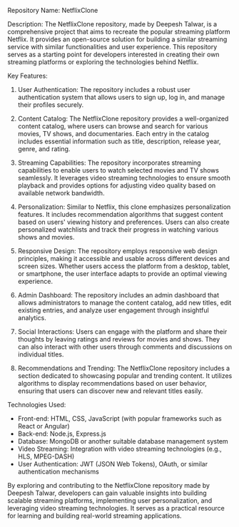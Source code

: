 Repository Name: NetflixClone

Description:
The NetflixClone repository, made by Deepesh Talwar, is a comprehensive project that aims to recreate the popular streaming platform Netflix. It provides an open-source solution for building a similar streaming service with similar functionalities and user experience. This repository serves as a starting point for developers interested in creating their own streaming platforms or exploring the technologies behind Netflix.

Key Features:
1. User Authentication: The repository includes a robust user authentication system that allows users to sign up, log in, and manage their profiles securely.

2. Content Catalog: The NetflixClone repository provides a well-organized content catalog, where users can browse and search for various movies, TV shows, and documentaries. Each entry in the catalog includes essential information such as title, description, release year, genre, and rating.

3. Streaming Capabilities: The repository incorporates streaming capabilities to enable users to watch selected movies and TV shows seamlessly. It leverages video streaming technologies to ensure smooth playback and provides options for adjusting video quality based on available network bandwidth.

4. Personalization: Similar to Netflix, this clone emphasizes personalization features. It includes recommendation algorithms that suggest content based on users' viewing history and preferences. Users can also create personalized watchlists and track their progress in watching various shows and movies.

5. Responsive Design: The repository employs responsive web design principles, making it accessible and usable across different devices and screen sizes. Whether users access the platform from a desktop, tablet, or smartphone, the user interface adapts to provide an optimal viewing experience.

6. Admin Dashboard: The repository includes an admin dashboard that allows administrators to manage the content catalog, add new titles, edit existing entries, and analyze user engagement through insightful analytics.

7. Social Interactions: Users can engage with the platform and share their thoughts by leaving ratings and reviews for movies and shows. They can also interact with other users through comments and discussions on individual titles.

8. Recommendations and Trending: The NetflixClone repository includes a section dedicated to showcasing popular and trending content. It utilizes algorithms to display recommendations based on user behavior, ensuring that users can discover new and relevant titles easily.

Technologies Used:
- Front-end: HTML, CSS, JavaScript (with popular frameworks such as React or Angular)
- Back-end: Node.js, Express.js
- Database: MongoDB or another suitable database management system
- Video Streaming: Integration with video streaming technologies (e.g., HLS, MPEG-DASH)
- User Authentication: JWT (JSON Web Tokens), OAuth, or similar authentication mechanisms

By exploring and contributing to the NetflixClone repository made by Deepesh Talwar, developers can gain valuable insights into building scalable streaming platforms, implementing user personalization, and leveraging video streaming technologies. It serves as a practical resource for learning and building real-world streaming applications.